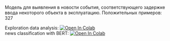 Модель для выявления в новости события, соответствующего задержке ввода некоторого объекта в эксплуатацию.
Положительных примеров: 327

Exploration data analysis:  [![Open In Colab](https://colab.research.google.com/assets/colab-badge.svg)](https://colab.research.google.com/github/shitkov/toloka_filtering/blob/main/news_classification_bert.ipynb.ipynb)</br>
news classification with BERT: [![Open In Colab](https://colab.research.google.com/assets/colab-badge.svg)](https://colab.research.google.com/github/shitkov/toloka_filtering/blob/main/news_classification_bert.ipynb.ipynb)</br>
